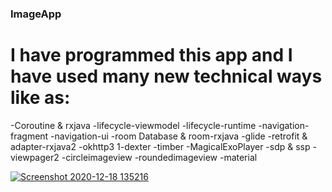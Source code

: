 ### ImageApp


# I have programmed this app and I have used many new technical ways like as:
-Coroutine & rxjava
-lifecycle-viewmodel
-lifecycle-runtime
-navigation-fragment
-navigation-ui
-room Database & room-rxjava
-glide
-retrofit & adapter-rxjava2
-okhttp3
1-dexter
-timber
-MagicalExoPlayer
-sdp & ssp
-viewpager2
-circleimageview
-roundedimageview
-material

[![Screenshot 2020-12-18 135216](https://user-images.githubusercontent.com/41232970/102611812-57af1c80-4138-11eb-9b96-bbbe2292db45.png)](https://www.youtube.com/watch?v=YJatxotPYro)
